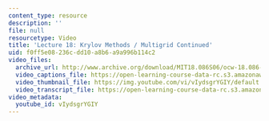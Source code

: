 ```yaml
---
content_type: resource
description: ''
file: null
resourcetype: Video
title: 'Lecture 18: Krylov Methods / Multigrid Continued'
uid: f0ff5e08-236c-dd10-a8b6-a9a996b114c2
video_files:
  archive_url: http://www.archive.org/download/MIT18.086S06/ocw-18.086-20mar2006-220k.mp4
  video_captions_file: https://open-learning-course-data-rc.s3.amazonaws.com/18-086-mathematical-methods-for-engineers-ii-spring-2006/26a77651f14d5a4bbeed7621a83d0733_vIydsgrYGIY.vtt
  video_thumbnail_file: https://img.youtube.com/vi/vIydsgrYGIY/default.jpg
  video_transcript_file: https://open-learning-course-data-rc.s3.amazonaws.com/18-086-mathematical-methods-for-engineers-ii-spring-2006/2a6e97ec73e4bcd76db92c14da63b5f6_vIydsgrYGIY.pdf
video_metadata:
  youtube_id: vIydsgrYGIY
---
```

